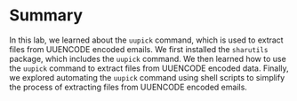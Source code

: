 # Summary

In this lab, we learned about the `uupick` command, which is used to extract files from UUENCODE encoded emails. We first installed the `sharutils` package, which includes the `uupick` command. We then learned how to use the `uupick` command to extract files from UUENCODE encoded data. Finally, we explored automating the `uupick` command using shell scripts to simplify the process of extracting files from UUENCODE encoded emails.

